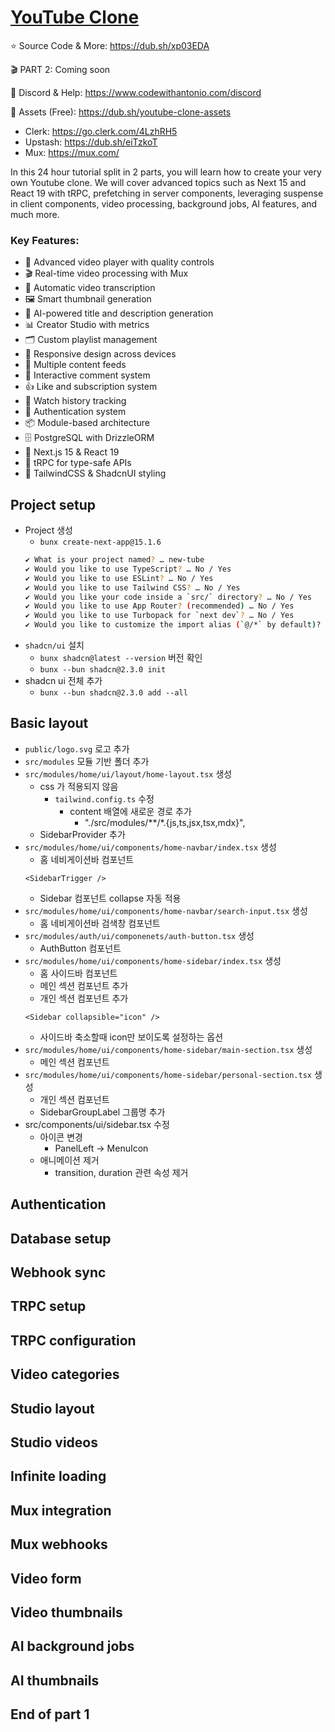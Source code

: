 # [YouTube Clone](https://www.youtube.com/watch?v=ArmPzvHTcfQ)

⭐️ Source Code & More: https://dub.sh/xp03EDA

🎬 PART 2: Coming soon

💬 Discord & Help: https://www.codewithantonio.com/discord

🎨 Assets (Free): https://dub.sh/youtube-clone-assets

- Clerk: https://go.clerk.com/4LzhRH5
- Upstash: https://dub.sh/eiTzkoT
- Mux: https://mux.com/

In this 24 hour tutorial split in 2 parts, you will learn how to create your very own Youtube clone. We will cover advanced topics such as Next 15 and React 19 with tRPC, prefetching in server components, leveraging suspense in client components, video processing, background jobs, AI features, and much more.

### Key Features:
- 🎥 Advanced video player with quality controls
- 🎬 Real-time video processing with Mux
- 📝 Automatic video transcription
- 🖼️ Smart thumbnail generation
- 🤖 AI-powered title and description generation
- 📊 Creator Studio with metrics
- 🗂️ Custom playlist management
- 📱 Responsive design across devices
- 🔄 Multiple content feeds
- 💬 Interactive comment system
- 👍 Like and subscription system
- 🎯 Watch history tracking
- 🔐 Authentication system
- 📦 Module-based architecture
- 🗄️ PostgreSQL with DrizzleORM
- 🚀 Next.js 15 & React 19
- 🔄 tRPC for type-safe APIs
- 💅 TailwindCSS & ShadcnUI styling

## Project setup
- Project 생성
  - `bunx create-next-app@15.1.6`
  ```bash
  ✔ What is your project named? … new-tube
  ✔ Would you like to use TypeScript? … No / Yes
  ✔ Would you like to use ESLint? … No / Yes
  ✔ Would you like to use Tailwind CSS? … No / Yes
  ✔ Would you like your code inside a `src/` directory? … No / Yes
  ✔ Would you like to use App Router? (recommended) … No / Yes
  ✔ Would you like to use Turbopack for `next dev`? … No / Yes
  ✔ Would you like to customize the import alias (`@/*` by default)? … No / Yes
  ```
- `shadcn/ui` 설치
  - `bunx shadcn@latest --version` 버전 확인
  - `bunx --bun shadcn@2.3.0 init`
- shadcn ui 전체 추가
  - `bunx --bun shadcn@2.3.0 add --all`


## Basic layout
- `public/logo.svg` 로고 추가
- `src/modules` 모듈 기반 폴더 추가
- `src/modules/home/ui/layout/home-layout.tsx` 생성
  - css 가 적용되지 않음
    - `tailwind.config.ts` 수정
      - content 배열에 새로운 경로 추가
        - "./src/modules/**/*.{js,ts,jsx,tsx,mdx}",
  - SidebarProvider 추가
- `src/modules/home/ui/components/home-navbar/index.tsx` 생성
  - 홈 네비게이션바 컴포넌트
  ```tsx
  <SidebarTrigger />
  ```
  - Sidebar 컴포넌트 collapse 자동 적용
- `src/modules/home/ui/components/home-navbar/search-input.tsx` 생성
  - 홈 네비게이션바 검색창 컴포넌트
- `src/modules/auth/ui/componenets/auth-button.tsx` 생성
  - AuthButton 컴포넌트
- `src/modules/home/ui/components/home-sidebar/index.tsx` 생성
  - 홈 사이드바 컴포넌트
  - 메인 섹션 컴포넌트 추가
  - 개인 섹션 컴포넌트 추가
  ```tsx
  <Sidebar collapsible="icon" />
  ```
  - 사이드바 축소할때 icon만 보이도록 설정하는 옵션
- `src/modules/home/ui/components/home-sidebar/main-section.tsx` 생성
  - 메인 섹션 컴포넌트
- `src/modules/home/ui/components/home-sidebar/personal-section.tsx` 생성
  - 개인 섹션 컴포넌트
  - SidebarGroupLabel 그룹명 추가
- src/components/ui/sidebar.tsx 수정
  - 아이콘 변경
    - PanelLeft -> MenuIcon
  - 애니메이션 제거
    - transition, duration 관련 속성 제거


## Authentication
## Database setup
## Webhook sync
## TRPC setup
## TRPC configuration
## Video categories
## Studio layout
## Studio videos
## Infinite loading
## Mux integration
## Mux webhooks
## Video form
## Video thumbnails
## AI background jobs
## AI thumbnails
## End of part 1